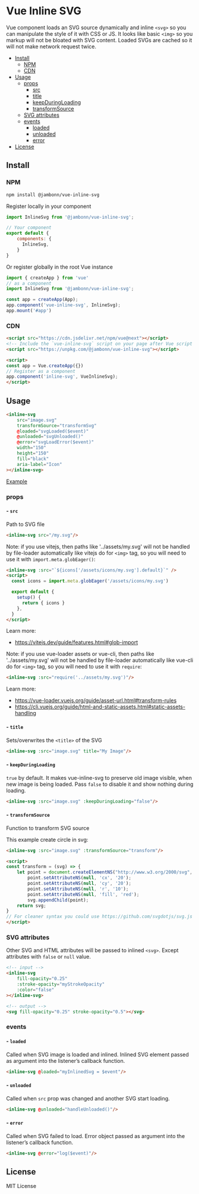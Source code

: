 # Vue Inline SVG

Vue component loads an SVG source dynamically and inline `<svg>` so you can manipulate the style of it with CSS or JS.
It looks like basic `<img>` so you markup will not be bloated with SVG content.
Loaded SVGs are cached so it will not make network request twice.

- [Install](#install)
    - [NPM](#npm)
    - [CDN](#cdn)
- [Usage](#usage)
    - [props](#props)
        - [src](#--src)
        - [title](#--title)
        - [keepDuringLoading](#--keepduringloading)
        - [transformSource](#--transformsource)
    - [SVG attributes](#svg-attributes)
    - [events](#events)
        - [loaded](#--loaded)
        - [unloaded](#--unloaded)
        - [error](#--error)
- [License](#license)


## Install

### NPM

```bash
npm install @jambonn/vue-inline-svg
```

Register locally in your component
```js
import InlineSvg from '@jambonn/vue-inline-svg';

// Your component
export default {
    components: {
      InlineSvg,
    }
}
```

Or register globally in the root Vue instance
```js
import { createApp } from 'vue'
// as a component
import InlineSvg from '@jambonn/vue-inline-svg';

const app = createApp(App);
app.component('vue-inline-svg', InlineSvg);
app.mount('#app')
```


### CDN

```html
<script src="https://cdn.jsdelivr.net/npm/vue@next"></script>
<!-- Include the `vue-inline-svg` script on your page after Vue script -->
<script src="https://unpkg.com/@jambonn/vue-inline-svg"></script>

<script>
const app = Vue.createApp({})
// Register as a component
app.component('inline-svg', VueInlineSvg);
</script>
```

## Usage

```html
<inline-svg
    src="image.svg"
    transformSource="transformSvg"
    @loaded="svgLoaded($event)"
    @unloaded="svgUnloaded()"
    @error="svgLoadError($event)"
    width="150" 
    height="150"
    fill="black"
    aria-label="Icon"
></inline-svg>
``` 
[Example](https://github.com/shrpne/vue-inline-svg/blob/master/demo/index.html)


### props
#### - `src`
Path to SVG file

```html
<inline-svg src="/my.svg"/>
```

Note: if you use vitejs, then paths like '../assets/my.svg' will not be handled by file-loader automatically like vitejs do for `<img>` tag, so you will need to use it with `import.meta.globEager()`:
```html
<inline-svg :src="`${icons['/assets/icons/my.svg'].default}`" />
<script>
  const icons = import.meta.globEager('/assets/icons/my.svg')

  export default {
    setup() {
      return { icons }
    },
  }
</script>
```
Learn more:
- https://vitejs.dev/guide/features.html#glob-import

Note: if you use vue-loader assets or vue-cli, then paths like '../assets/my.svg' will not be handled by file-loader automatically like vue-cli do for `<img>` tag, so you will need to use it with `require`:
```html
<inline-svg :src="require('../assets/my.svg')"/>
```
Learn more:
- https://vue-loader.vuejs.org/guide/asset-url.html#transform-rules
- https://cli.vuejs.org/guide/html-and-static-assets.html#static-assets-handling

#### - `title`
Sets/overwrites the `<title>` of the SVG

```html
<inline-svg :src="image.svg" title="My Image"/>
```


#### - `keepDuringLoading`
`true` by default. It makes vue-inline-svg to preserve old image visible, when new image is being loaded. Pass `false` to disable it and show nothing during loading.

```html
<inline-svg :src="image.svg" :keepDuringLoading="false"/>
```

#### - `transformSource`
Function to transform SVG source

This example create circle in svg:
```html
<inline-svg :src="image.svg" :transformSource="transform"/>

<script>
const transform = (svg) => {
    let point = document.createElementNS("http://www.w3.org/2000/svg", 'circle');
        point.setAttributeNS(null, 'cx', '20');
        point.setAttributeNS(null, 'cy', '20');
        point.setAttributeNS(null, 'r', '10');
        point.setAttributeNS(null, 'fill', 'red');
        svg.appendChild(point);
    return svg;
}
// For cleaner syntax you could use https://github.com/svgdotjs/svg.js
</script>
```


### SVG attributes
Other SVG and HTML attributes will be passed to inlined `<svg>`. Except attributes with `false` or `null` value.
```html
<!-- input -->
<inline-svg 
    fill-opacity="0.25" 
    :stroke-opacity="myStrokeOpacity"
    :color="false"        
></inline-svg>

<!-- output -->
<svg fill-opacity="0.25" stroke-opacity="0.5"></svg>
``` 


### events
#### - `loaded`
Called when SVG image is loaded and inlined.
Inlined SVG element passed as argument into the listener’s callback function.
```html
<inline-svg @loaded="myInlinedSvg = $event"/>
```

#### - `unloaded`
Called when `src` prop was changed and another SVG start loading.
```html
<inline-svg @unloaded="handleUnloaded()"/>
```

#### - `error`
Called when SVG failed to load.
Error object passed as argument into the listener’s callback function.
```html
<inline-svg @error="log($event)"/>
```

## License

MIT License

